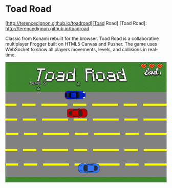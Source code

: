 # Toad Road

[http://terencedignon.github.io/toadroad][Toad Road]
[Toad Road]: http://terencedignon.github.io/toadroad

Classic from Konami rebuilt for the browser.  Toad Road is a collaborative multiplayer Frogger built on HTML5 Canvas and Pusher.  The game uses WebSocket to show all players movements, levels, and collisions in real-time.  

![screenshot]

[screenshot]: ./screenshot.png
